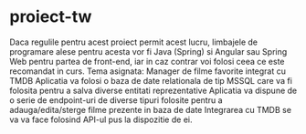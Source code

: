 # proiect-tw

Daca regulile pentru acest proiect permit acest lucru, limbajele de programare alese pentru acesta vor fi Java (Spring) si Angular sau Spring Web pentru partea de front-end, iar in caz contrar voi folosi ceea ce este recomandat in curs.
Tema asignata:  Manager de filme favorite integrat cu TMDB
Aplicatia va folosi o baza de date relationala de tip MSSQL care va fi folosita pentru a salva diverse entitati reprezentative
Aplicatia va dispune de o serie de endpoint-uri de diverse tipuri folosite pentru a adauga/edita/sterge filme prezente in baza de date
Integrarea cu TMDB se va va face folosind API-ul pus la dispozitie de ei.

